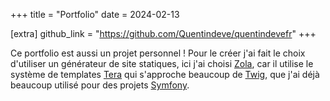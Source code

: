 +++
title = "Portfolio"
date = 2024-02-13

[extra]
github_link = "https://github.com/Quentindeve/quentindevefr"
+++

Ce portfolio est aussi un projet personnel ! Pour le créer j'ai fait le choix d'utiliser un générateur de site statiques, ici j'ai choisi [Zola](https://getzola.org), car il utilise le système de templates [Tera](https://keats.github.io/tera/) qui s'approche beaucoup de [Twig](https://twig.symfony.com/), que j'ai déjà beaucoup utilisé pour des projets [Symfony](https://symfony.com).